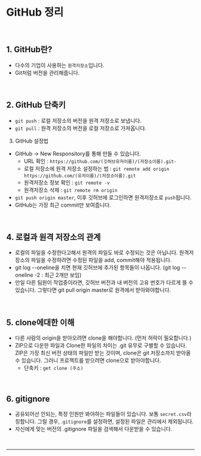 # GitHub 정리

&nbsp;
## 1. GitHub란?
- 다수의 기업이 사용하는 `원격저장소`입니다.
- Git처럼 버전을 관리해줍니다.

&nbsp;
## 2. GitHub 단축키
- `git push` : 로컬 저장소의 버전을 원격 저장소로 보냅니다.
- `git pull` : 원격 저장소의 버전을 로컬 저장소로 가져옵니다.

&nbsp;
3. GitHub 설정법

- GitHub → New Responsitory를 통해 만들 수 있습니다.
    - URL 확인 : `https://github.com/(깃허브유저이름)/(저장소이름).git-` 
    - 로컬 저장소에 원격 저장소 설정하는 법 : `git remote add origin https://github.com/(유저이름)/(저장소이름).git`
    - 원격저장소 정보 확인 : `git remote -v`
    - 원격저장소 삭제 : `git remote rm origin`
- `git push origin master`, 이후 깃허브에 로그인하면 원격저장소로 `push`됩니다.
- GitHub는 가장 최근 commit만 보여줍니다.

&nbsp;
## 4. 로컬과 원격 저장소의 관계
- 로컬의 파일을 수정한다고해서 원격의 파일도 바로 수정되는 것은 아닙니다. 원격저장소의 파일을 수정하려면 수정된 파일을 add, commit해야 적용됩니다.
- git log --oneline을 치면 현재 깃허브에 추가된 항목들이 나옵니다.
(git log --oneline -2 : 최근 2개만 보임)
- 만일 다른 팀원이 작업중이라면, 깃허브 버전과 내 버전의 고유 번호가 다르게 뜰 수 있습니다.
그렇다면 git pull origin master로 원격에서 받아와야합니다.

&nbsp;
## 5. clone에대한 이해
- 다른 사람의 origin을 받아오려면 clone을 해야합니다. (먼저 허락이 필요합니다.)
- ZIP으로 다운한 파일과 Clone한 파일의 차이는 .git 유무로 구별할 수 있습니다. ZIP은 가장 최신 버전 상태의 파일만 받는 것이며, clone은 git 저장소까지 받아올 수 있습니다. 그러니 프로젝트를 받으려면 clone으로 받아야합니다.
    - 단축키 : `get clone (주소)`

&nbsp;
## 6. gitignore
- 공유되어선 안되는, 특정 인원만 봐야하는 파일들이 있습니다. 보통 `secret.csv`라 칭합니다. 그럴 경우, .`gitignore`를 설정하면, 설정된 파일은 관리에서 제외됩니다.
- 자신에게 맞는 버전의 .gitignore 파일을 검색해서 다운받을 수 있습니다.

&nbsp;
***